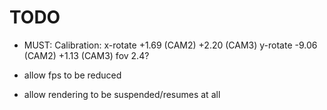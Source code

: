 
TODO
====

- MUST: Calibration:
  x-rotate +1.69 (CAM2) +2.20 (CAM3)
  y-rotate -9.06 (CAM2) +1.13 (CAM3)
  fov 2.4?

- allow fps to be reduced

- allow rendering to be suspended/resumes at all

